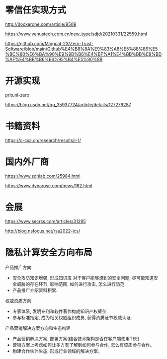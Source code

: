 # 零信任实现方式

http://dockerone.com/article/9509

https://www.venustech.com.cn/new_type/sdjd/20210331/22559.html

https://github.com/Mingcat-23/Zero-Trust-Software/blob/main/Github%E4%B8%8A%E9%83%A8%E5%88%86%E5%BC%80%E6%BA%90%E9%9B%B6%E4%BF%A1%E4%BB%BB%E8%BD%AF%E4%BB%B6%E6%95%B4%E5%90%88

# 开源实现

pritunl-zero

https://blog.csdn.net/qq_35937724/article/details/127279287

# 书籍资料

https://c-csa.cn/research/results/i-1/


# 国内外厂商

https://www.sdnlab.com/25984.html



https://www.dynarose.com/news/162.html

# 会展

https://www.secrss.com/articles/31295

http://blog.nsfocus.net/rsa2022-ics/


# 隐私计算安全方向布局

产品推广方向
- 安全攻防知识增强, 形成知识库
对于客户能够想到的安全问题, 尽可能知道安全威胁的存在环节, 影响范围, 如何进行攻击, 怎么进行防范.
- 产品推广介绍资料积累.

权威资质方向
- 专家体系, 发明专利和软件著作构成知识产权壁垒.
- 参与标准指定, 成为相关权威组织成员, 获得资质证书权威认证.

产品营销解决方案方向和生态构建
- 产品营销解决方案, 部署方案(结合技术架构是否在客户端使用TEE).
- 营销方案上考虑如何让多方有了解到如何参与合作, 怎么有资质参与合作。
- 构建合作伙伴生态, 形成行业领域的解决方案。
